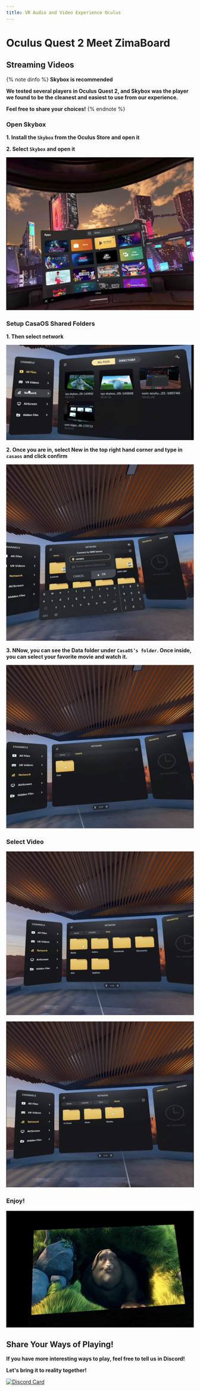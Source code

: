 ```yaml
---
title: VR Audio and Video Experience Oculus
---
```

# Oculus Quest 2 Meet ZimaBoard

## Streaming Videos

{% note dinfo %}
**Skybox is recommended**

**We tested several players in Oculus Quest 2, and Skybox was the player we found to be the cleanest and easiest to use from our experience.**

**Feel free to share your choices!**
{% endnote %}

### Open Skybox

**1. Install the  **`Skybox`**  from the Oculus Store and open it**

**2. Select `Skybox` and open it**

![Using Oculus Select Skybox](/images/Basic-functions-of-dedicated-systems/oculus-select-skybox.png)


### Setup CasaOS Shared Folders

**1. Then select network**

![Using Oculus Connect Network](/images/Basic-functions-of-dedicated-systems/oculus-select-network.png)

**2. Once you are in, select New in the top right hand corner and type in `casaos` and click confirm**

![Using Oculus Connect CasaOS](/images/Basic-functions-of-dedicated-systems/oculus-creat-casa.png)

**3. NNow, you can see the Data folder under `CasaOS’s folder`. Once inside, you can select your favorite movie and watch it.**

![Using Oculus See CasaOS Data](/images/Basic-functions-of-dedicated-systems/oculus-see-casa-data.png)

### Select Video

![Using Oculus See CasaOS Data](/images/Basic-functions-of-dedicated-systems/oculus-see-casa-data-media.png)

![Using Oculus See CasaOS Data](/images/Basic-functions-of-dedicated-systems/oculus-see-casa-data-media-movies.png)

### Enjoy!

![Using Oculus See CasaOS Move ](/images/Basic-functions-of-dedicated-systems/oculus-see-move.png)
## Share Your Ways of Playing!

**If you have more interesting ways to play, feel free to tell us in Discord!**

**Let's bring it to reality together!**

[![Discord Card](https://discordapp.com/api/guilds/884667213326463016/widget.png?style=banner2)](https://discord.gg/knqAbbBbeX)